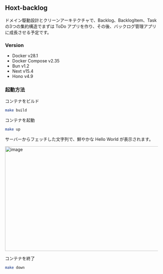 ## Hoxt-backlog

ドメイン駆動設計とクリーンアーキテクチャで、Backlog、BacklogItem、Task の3つの集約構造でまずは ToDo アプリを作り、その後、バックログ管理アプリに成長させる予定です。

### Version
- Docker v28.1
- Docker Compose v2.35
- Bun v1.2
- Next v15.4
- Hono v4.9

### 起動方法

コンテナをビルド
```sh
make build
```

コンテナを起動
```sh
make up
```

サーバーからフェッチした文字列で、鮮やかな Hello World が表示されます。

<img width="1143" height="346" alt="image" src="https://github.com/user-attachments/assets/65dd41c0-4ca7-4558-ae87-197347bda2c8" />

コンテナを終了
```sh
make down
```
